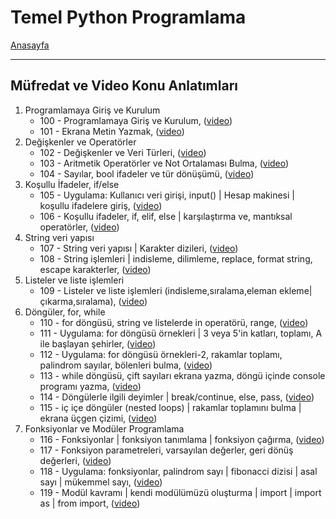 # Temel Python Programlama

[Anasayfa](README.md)

---

## Müfredat ve Video Konu Anlatımları
1. Programlamaya Giriş ve Kurulum
   * 100 - Programlamaya Giriş ve Kurulum, (<a href="https://www.youtube.com/watch?v=rkyKak5acQ4&list=PLqiHvxGteAQek8je_f8tzSLDUO0ukiRox&index=1" target="_blank">video</a>)
   * 101 - Ekrana Metin Yazmak, (<a href="https://www.youtube.com/watch?v=FiZEcPTrNEs&list=PLqiHvxGteAQek8je_f8tzSLDUO0ukiRox&index=2" target="_blank">video</a>)
1. Değişkenler ve Operatörler
   * 102 - Değişkenler ve Veri Türleri, (<a href="https://www.youtube.com/watch?v=bEwauV8Ymx8&list=PLqiHvxGteAQek8je_f8tzSLDUO0ukiRox&index=3" target="_blank">video</a>)
   * 103 - Aritmetik Operatörler ve Not Ortalaması Bulma, (<a href="https://www.youtube.com/watch?v=ok8znzSIfI8&list=PLqiHvxGteAQek8je_f8tzSLDUO0ukiRox&index=4" target="_blank">video</a>)
   * 104 - Sayılar, bool ifadeler ve tür dönüşümü, (<a href="https://www.youtube.com/watch?v=Spzd4vjXeEw&list=PLqiHvxGteAQek8je_f8tzSLDUO0ukiRox&index=5" target="_blank">video</a>)
1. Koşullu İfadeler, if/else
   * 105 - Uygulama: Kullanıcı veri girişi, input() | Hesap makinesi | koşullu ifadelere giriş, (<a href="https://www.youtube.com/watch?v=H-KdAeDWdKM&list=PLqiHvxGteAQek8je_f8tzSLDUO0ukiRox&index=6" target="_blank">video</a>)
   * 106 - Koşullu ifadeler, if, elif, else | karşılaştırma ve, mantıksal operatörler, (<a href="https://www.youtube.com/watch?v=_OJ9_odqX2s&list=PLqiHvxGteAQek8je_f8tzSLDUO0ukiRox&index=7" target="_blank">video</a>)
1. String veri yapısı
   * 107 - String veri yapısı | Karakter dizileri, (<a href="https://www.youtube.com/watch?v=XRo1M27CBBY&list=PLqiHvxGteAQek8je_f8tzSLDUO0ukiRox&index=8" target="_blank">video</a>)
   * 108 - String işlemleri | indisleme, dilimleme, replace, format string, escape karakterler, (<a href="https://www.youtube.com/watch?v=yZevbYPp47E&list=PLqiHvxGteAQek8je_f8tzSLDUO0ukiRox&index=9" target="_blank">video</a>)
1. Listeler ve liste işlemleri
   * 109 - Listeler ve liste işlemleri (indisleme,sıralama,eleman ekleme|çıkarma,sıralama), (<a href="https://www.youtube.com/watch?v=KDKor6eQjqE&list=PLqiHvxGteAQek8je_f8tzSLDUO0ukiRox&index=10" target="_blank">video</a>)
1. Döngüler, for, while
   * 110 - for döngüsü, string ve listelerde in operatörü, range, (<a href="https://www.youtube.com/watch?v=RxN7i0O1RL8&list=PLqiHvxGteAQek8je_f8tzSLDUO0ukiRox&index=11" target="_blank">video</a>)
   * 111 - Uygulama: for döngüsü örnekleri | 3 veya 5'in katları, toplamı, A ile başlayan şehirler, (<a href="https://www.youtube.com/watch?v=c-JJ-ExaXtc&list=PLqiHvxGteAQek8je_f8tzSLDUO0ukiRox&index=12" target="_blank">video</a>)
   * 112 - Uygulama: for döngüsü örnekleri-2, rakamlar toplamı, palindrom sayılar, bölenleri bulma, (<a href="https://www.youtube.com/watch?v=MhJhS_dEJNQ&list=PLqiHvxGteAQek8je_f8tzSLDUO0ukiRox&index=13" target="_blank">video</a>)
   * 113 - while döngüsü, çift sayıları ekrana yazma, döngü içinde console programı yazma, (<a href="https://www.youtube.com/watch?v=wjOgBE-1oAY&list=PLqiHvxGteAQek8je_f8tzSLDUO0ukiRox&index=14" target="_blank">video</a>)
   * 114 - Döngülerle ilgili deyimler | break/continue, else, pass, (<a href="https://www.youtube.com/watch?v=HDRgJpaO7Nc&list=PLqiHvxGteAQek8je_f8tzSLDUO0ukiRox&index=15" target="_blank">video</a>)
   * 115 - iç içe döngüler (nested loops) | rakamlar toplamını bulma | ekrana üçgen çizimi, (<a href="https://www.youtube.com/watch?v=lHkGJJJOLFw&list=PLqiHvxGteAQek8je_f8tzSLDUO0ukiRox&index=16" target="_blank">video</a>)
1. Fonksiyonlar ve Modüler Programlama
   * 116 - Fonksiyonlar | fonksiyon tanımlama | fonksiyon çağırma, (<a href="https://www.youtube.com/watch?v=4Lk1dFqG1QQ&list=PLqiHvxGteAQek8je_f8tzSLDUO0ukiRox&index=17" target="_blank">video</a>)
   * 117 - Fonksiyon parametreleri, varsayılan değerler, geri dönüş değerleri, (<a href="https://www.youtube.com/watch?v=RBEiP8hdUFs&list=PLqiHvxGteAQek8je_f8tzSLDUO0ukiRox&index=18" target="_blank">video</a>)
   * 118 - Uygulama: fonksiyonlar, palindrom sayı | fibonacci dizisi | asal sayı | mükemmel sayı, (<a href="https://www.youtube.com/watch?v=f55QnZHP9y8&list=PLqiHvxGteAQek8je_f8tzSLDUO0ukiRox&index=19" target="_blank">video</a>)
   * 119 - Modül kavramı | kendi modülümüzü oluşturma | import | import as | from import, (<a href="https://www.youtube.com/watch?v=nZ0sZolAEF4&list=PLqiHvxGteAQek8je_f8tzSLDUO0ukiRox&index=20" target="_blank">video</a>)